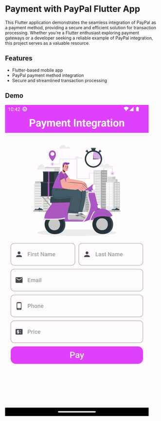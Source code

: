 # Payment with PayPal Flutter App

This Flutter application demonstrates the seamless integration of PayPal as a payment method, providing a secure and efficient solution for transaction processing. Whether you're a Flutter enthusiast exploring payment gateways or a developer seeking a reliable example of PayPal integration, this project serves as a valuable resource.

## Features

- Flutter-based mobile app
- PayPal payment method integration
- Secure and streamlined transaction processing

## Demo

![Payment Details Page](https://github.com/MahmoudElmaghraby/payment_with_paypal_flutter_app/blob/master/screenshots/payment%20details%20page.png?raw=true)
